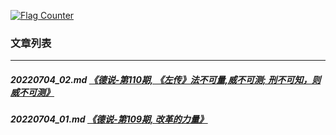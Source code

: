 <a rel="nofollow" href="http://info.flagcounter.com/h9V1"  ><img src="http://s03.flagcounter.com/count/h9V1/bg_FFFFFF/txt_000000/border_CCCCCC/columns_2/maxflags_12/viewers_0/labels_0/pageviews_0/flags_0/"  alt="Flag Counter"  border="0"  ></a>  
  
### 文章列表  
----  
##### 20220704_02.md   [《德说-第110期, 《左传》法不可量,威不可测; 刑不可知，则威不可测》](20220704_02.md)  
##### 20220704_01.md   [《德说-第109期, 改革的力量》](20220704_01.md)  
